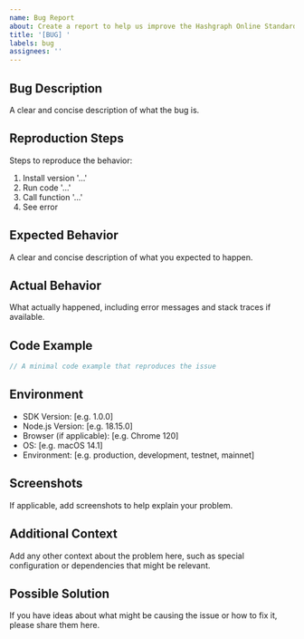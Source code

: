 ```yaml
---
name: Bug Report
about: Create a report to help us improve the Hashgraph Online Standards SDK
title: '[BUG] '
labels: bug
assignees: ''
---
```


## Bug Description

A clear and concise description of what the bug is.

## Reproduction Steps

Steps to reproduce the behavior:

1. Install version '...'
2. Run code '...'
3. Call function '...'
4. See error

## Expected Behavior

A clear and concise description of what you expected to happen.

## Actual Behavior

What actually happened, including error messages and stack traces if available.

## Code Example

```typescript
// A minimal code example that reproduces the issue
```

## Environment

- SDK Version: [e.g. 1.0.0]
- Node.js Version: [e.g. 18.15.0]
- Browser (if applicable): [e.g. Chrome 120]
- OS: [e.g. macOS 14.1]
- Environment: [e.g. production, development, testnet, mainnet]

## Screenshots

If applicable, add screenshots to help explain your problem.

## Additional Context

Add any other context about the problem here, such as special configuration or dependencies that might be relevant.

## Possible Solution

If you have ideas about what might be causing the issue or how to fix it, please share them here.
